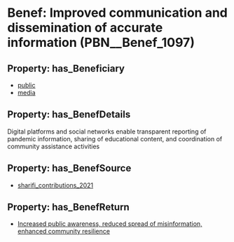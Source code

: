 # Benef: __Improved communication and dissemination of accurate information__ (PBN__Benef_1097)

## Property: has_Beneficiary

* [public](../Stakeholder/PBN__Stakeholder_52)
* [media](../Stakeholder/PBN__Stakeholder_231)

## Property: has_BenefDetails

Digital platforms and social networks enable transparent reporting of pandemic information, sharing of educational content, and coordination of community assistance activities

## Property: has_BenefSource

* [sharifi_contributions_2021](../Article/PBN__Article_227)

## Property: has_BenefReturn

* [Increased public awareness, reduced spread of misinformation, enhanced community resilience](../BenefReturn/PBN__BenefReturn_1226)

